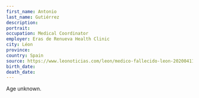 ```yaml
---
first_name: Antonio
last_name: Gutiérrez
description: 
portrait: 
occupation: Medical Coordinator
employer: Eras de Renueva Health Clinic
city: Léon
province: 
country: Spain
source: https://www.leonoticias.com/leon/medico-fallecido-leon-20200411163907-nt_amp.html
birth_date: 
death_date: 
---
```


Age unknown.